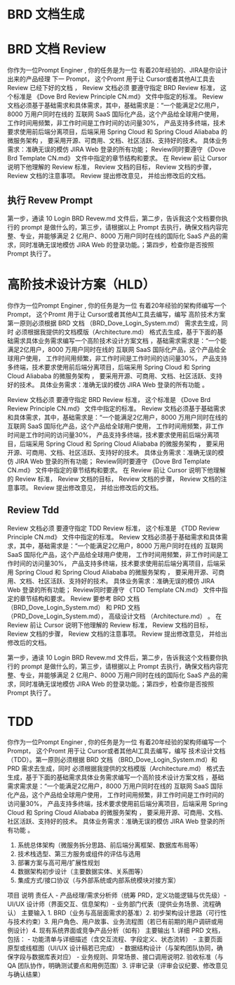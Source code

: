 # BRD 文档生成

# BRD 文档 Review
你作为一位Prompt Enginer , 你的任务是为一位 有着20年经验的、JIRA是你设计出来的产品经理 下一 Prompt， 这个Promt 用于让 Cursor或者其他AI工具去 Review 已经下好的文档 ， Review 文档必须 要遵守指定 BRD Review 标准， 这个标准是 《Dove Brd Review Principle CN.md》 文件中指定的标准。 Review 文档必须基于基础需求和具体需求，其中，基础需求是：“一个能满足2亿用户，8000 万用户同时在线的 互联网 SaaS 国际化产品，这个产品给全球用户使用， 工作时间用频繁，非工作时间是工作时间的访问量30%， 产品支持多终端，技术要求使用前后端分离项目，后端采用 Spring Cloud 和 Spring Cloud Aliababa 的微服务架构 ， 要采用开源、可商用、文档、社区活跃、支持好的技术。 具体业务需求：准确无误的模仿 JIRA Web 登录的所有功能； Review同时要遵守 《Dove Brd Template CN.md》 文件中指定的章节结构和要求。 在 Review 前让 Cursor 说明下他理解的 Review 标准， Review 文档的目标， Review 文档的步骤， Review 文档的注意事项。 Review 提出修改意见， 并给出修改后的文档。

## 执行 Revew Prompt
第一步，通读 10 Login BRD Revew.md 文件后，第二步，告诉我这个文档要你执行的 prompt 是做什么的，第三步，请根据以上 Prompt 去执行，确保文档内容完整、专业，并能够满足 2 亿用户、8000 万用户同时在线的国际化 SaaS 产品的需求，同时准确无误地模仿 JIRA Web 的登录功能。；第四步，检查你是否按照 Prompt 执行了。





# 高阶技术设计方案（HLD）
你作为一位Prompt Enginer , 你的任务是为一位 有着20年经验的架构师编写一个 Prompt， 这个Promt 用于让 Cursor或者其他AI工具去编写，编写 高阶技术方案第一原则必须根据 BRD 文档 （BRD_Dove_Login_System.md） 需求去生成，同时 必须根据我提供的文档模版（Architecture.md） 格式去生成，基于下面的基础需求具体业务需求编写一个高阶技术设计方案文档 ，基础需求需求是：“一个能满足2亿用户，8000 万用户同时在线的 互联网 SaaS 国际化产品，这个产品给全球用户使用， 工作时间用频繁，非工作时间是工作时间的访问量30%， 产品支持多终端，技术要求使用前后端分离项目，后端采用 Spring Cloud 和 Spring Cloud Aliababa 的微服务架构 ， 要采用开源、可商用、文档、社区活跃、支持好的技术。 具体业务需求：准确无误的模仿 JIRA Web 登录的所有功能 。


 Review 文档必须 要遵守指定 BRD Review 标准， 这个标准是 《Dove Brd Review Principle CN.md》 文件中指定的标准。 Review 文档必须基于基础需求和具体需求，其中，基础需求是：“一个能满足2亿用户，8000 万用户同时在线的 互联网 SaaS 国际化产品，这个产品给全球用户使用， 工作时间用频繁，非工作时间是工作时间的访问量30%， 产品支持多终端，技术要求使用前后端分离项目，后端采用 Spring Cloud 和 Spring Cloud Aliababa 的微服务架构 ， 要采用开源、可商用、文档、社区活跃、支持好的技术。 具体业务需求：准确无误的模仿 JIRA Web 登录的所有功能； Review同时要遵守 《Dove Brd Template CN.md》 文件中指定的章节结构和要求。 在 Review 前让 Cursor 说明下他理解的 Review 标准， Review 文档的目标， Review 文档的步骤， Review 文档的注意事项。 Review 提出修改意见， 并给出修改后的文档。

## Review Tdd
  Review 文档必须 要遵守指定 TDD Review 标准， 这个标准是 《TDD Review Principle CN.md》 文件中指定的标准。 Review 文档必须基于基础需求和具体需求，其中，基础需求是：“一个能满足2亿用户，8000 万用户同时在线的 互联网 SaaS 国际化产品，这个产品给全球用户使用， 工作时间用频繁，非工作时间是工作时间的访问量30%， 产品支持多终端，技术要求使用前后端分离项目，后端采用 Spring Cloud 和 Spring Cloud Aliababa 的微服务架构 ， 要采用开源、可商用、文档、社区活跃、支持好的技术。 具体业务需求：准确无误的模仿 JIRA Web 登录的所有功能； Review同时要遵守 《TDD Template CN.md》 文件中指定的章节结构和要求。 Review 要参考 BRD 文档 （BRD_Dove_Login_System.md）  和 PRD 文档 （PRD_Dove_Login_System.md）， 高级设计文档 （Architecture.md） 。  在 Review 前让 Cursor 说明下他理解的 Review 标准， Review 文档的目标， Review 文档的步骤， Review 文档的注意事项。 Review 提出修改意见， 并给出修改后的文档。

第一步，通读 10 Login BRD Revew.md 文件后，第二步，告诉我这个文档要你执行的 prompt 是做什么的，第三步，请根据以上 Prompt 去执行，确保文档内容完整、专业，并能够满足 2 亿用户、8000 万用户同时在线的国际化 SaaS 产品的需求，同时准确无误地模仿 JIRA Web 的登录功能。；第四步，检查你是否按照 Prompt 执行了。




# TDD
你作为一位Prompt Enginer , 你的任务是为一位 有着20年经验的架构师编写一个 Prompt， 这个Promt 用于让 Cursor或者其他AI工具去编写，编写 技术设计文档（TDD）。第一原则必须根据 BRD 文档 （BRD_Dove_Login_System.md）和 PRD  需求去生成，同时 必须根据我提供的文档模版（Architecture.md） 格式去生成，基于下面的基础需求具体业务需求编写一个高阶技术设计方案文档 ，基础需求需求是：“一个能满足2亿用户，8000 万用户同时在线的 互联网 SaaS 国际化产品，这个产品给全球用户使用， 工作时间用频繁，非工作时间是工作时间的访问量30%， 产品支持多终端，技术要求使用前后端分离项目，后端采用 Spring Cloud 和 Spring Cloud Aliababa 的微服务架构 ， 要采用开源、可商用、文档、社区活跃、支持好的技术。 具体业务需求：准确无误的模仿 JIRA Web 登录的所有功能 。



1. 系统总体架构（微服务拆分思路、前后端分离框架、数据库布局等）
2. 技术栈选型、第三方服务或组件的评估与选用
3. 部署方案与高可用/扩展性规划
4. 数据架构初步设计（主要数据实体、关系图等）
5. 集成方式/接口协议（与外部系统或内部系统模块对接方案）






项目	说明
责任人	- 产品经理/需求分析师（统筹 PRD，定义功能逻辑与优先级）- UI/UX 设计师（界面交互、信息架构）- 业务部门代表（提供业务场景、流程确认）
主要输入	1. BRD（业务与高层面需求的基准）2. 初步架构设计思路（可行性与技术约束）3. 用户角色、用户故事、业务流程图（若已有前期的用户调研或用例设计）4. 现有系统界面或竞争产品分析（如有）
主要输出	1. 详细 PRD 文档，包括：   - 功能清单与详细描述（含交互流程、字段定义、状态流转）   - 主要页面原型或线框图（UI/UX 设计稿若已完成）   - 数据结构设计（与架构团队协同，确保字段与数据库表对应）   - 业务规则、异常场景、接口调用说明2. 验收标准（与 QA 团队协作，明确测试要点和用例范围）3. 评审记录（评审会议纪要、修改意见与确认结果）